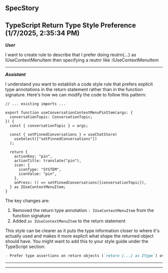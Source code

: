 ## SpecStory

## TypeScript Return Type Style Preference (1/7/2025, 2:35:34 PM)

_**User**_

I want to create rule to describe that I prefer doing reutrn{...} as IUseContextMenuItem then specifying a reutnr like :IUseContextMenuItem

---

_**Assistant**_

I understand you want to establish a code style rule that prefers explicit type annotations in the return statement rather than in the function signature. Here's how we can modify the code to follow this pattern:

```typescript:features/conversation-list/components/conversation-list-item-context-menu/conversation-list-item-context-menu.utils.tsx
// ... existing imports ...

export function useConversationContextMenuPinItem(args: {
  conversationTopic: ConversationTopic;
}) {
  const { conversationTopic } = args;

  const { setPinnedConversations } = useChatStore(
    useSelect(["setPinnedConversations"])
  );

  return {
    actionKey: "pin",
    actionTitle: translate("pin"),
    icon: {
      iconType: "SYSTEM",
      iconValue: "pin",
    },
    onPress: () => setPinnedConversations([conversationTopic]),
  } as IUseContextMenuItem;
}
```

The key changes are:
1. Removed the return type annotation `: IUseContextMenuItem` from the function signature
2. Added `as IUseContextMenuItem` to the return statement

This style can be clearer as it puts the type information closer to where it's actually used and makes it more explicit what shape the returned object should have. You might want to add this to your style guide under the TypeScript section:

```markdown
- Prefer type assertions on return objects (`return {...} as IType`) over function return type annotations (`function(): IType`)
```

---



---


